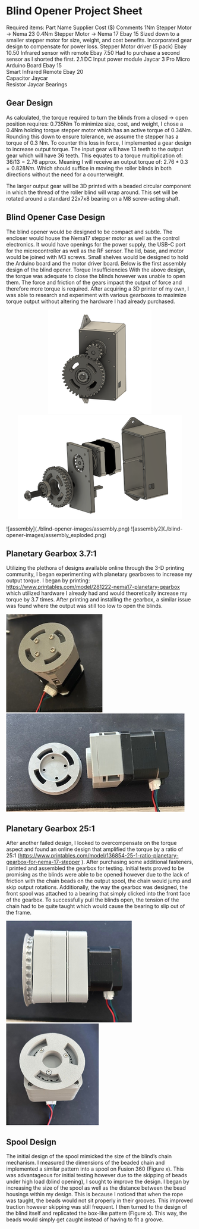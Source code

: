 # Blind Opener Project Sheet
Required items:
Part Name	                        Supplier	      Cost ($)       Comments
1Nm Stepper Motor -> Nema 23
0.4Nm Stepper Motor -> Nema 17	        Ebay	              15	     Sized down to a smaller stepper motor for size, weight, and cost benefits. Incorporated gear design to compensate for power loss.
Stepper Motor driver (5 pack)	        Ebay	              10.50	
Infrared sensor with remote	        Ebay	              7.50	     Had to purchase a second sensor as I shorted the first.
2.1 DC Input power module	        Jaycar	              3	
Pro Micro Arduino Board	                Ebay	              15	
Smart Infrared Remote	                Ebay	              20	
Capacitor	                        Jaycar		
Resistor	                        Jaycar
Bearings

## Gear Design
As calculated, the torque required to turn the blinds from a closed -> open position requires:
0.735Nm
To minimize size, cost, and weight, I chose a 0.4Nm holding torque stepper motor which has an active torque of 0.34Nm. Rounding this down to ensure tolerance, we assume the stepper has a torque of 0.3 Nm. To counter this loss in force, I implemented a gear design to increase output torque. The input gear will have 13 teeth to the output gear which will have 36 teeth. This equates to a torque multiplication of:
$36/13 = 2.76$ approx.
Meaning I will receive an output torque of:
$2.76 * 0.3 = 0.828Nm$.
Which should suffice in moving the roller blinds in both directions without the need for a counterweight.

The larger output gear will be 3D printed with a beaded circular component in which the thread of the roller blind will wrap around. This set will be rotated around a standard 22x7x8 bearing on a M8 screw-acting shaft.

## Blind Opener Case Design
The blind opener would be designed to be compact and subtle. The encloser would house the Nema17 stepper motor as well as the control electronics. It would have openings for the power supply, the USB-C port for the microcontroller as well as the RF sensor. The lid, base, and motor would be joined with M3 screws. Small shelves would be designed to hold the Arduino board and the motor driver board. Below is the first assembly design of the blind opener. 
Torque Insufficiencies
With the above design, the torque was adequate to close the blinds however was unable to open them. The force and friction of the gears impact the output of force and therefore more torque is required. After acquiring a 3D printer of my own, I was able to research and experiment with various gearboxes to maximize torque output without altering the hardware I had already purchased.

<p align="center">
  <img src= "./blind-opener-images/assembly.png" />
  <img src= "./blind-opener-images/assembly_exploded.png" />
</p>
![assembly](./blind-opener-images/assembly.png) ![assembly2](./blind-opener-images/assembly_exploded.png)

## Planetary Gearbox 3.7:1
Utilizing the plethora of designs available online through the 3-D printing community, I began experimenting with planetary gearboxes to increase my output torque. I began by printing: https://www.printables.com/model/281222-nema17-planetary-gearbox which utilized hardware I already had and would theoretically increase my torque by 3.7 times. After printing and installing the gearbox, a similar issue was found where the output was still too low to open the blinds. 

![gearboxV1](./blind-opener-images/gearboxV1.png)![gearboxV1_2](./blind-opener-images/gearboxV1_2.png)

## Planetary Gearbox 25:1
After another failed design, I looked to overcompensate on the torque aspect and found an online design that amplified the torque by a ratio of 25:1 (https://www.printables.com/model/136854-25-1-ratio-planetary-gearbox-for-nema-17-stepper ). After purchasing some additional fasteners, I printed and assembled the gearbox for testing. Initial tests proved to be promising as the blinds were able to be opened however due to the lack of friction with the chain beads on the output spool, the chain would jump and skip output rotations. Additionally, the way the gearbox was designed, the front spool was attached to a bearing that simply clicked into the front face of the gearbox. To successfully pull the blinds open, the tension of the chain had to be quite taught which would cause the bearing to slip out of the frame.

![gearboxV2](./blind-opener-images/gearboxV2.png)![gearboxV2_2](./blind-opener-images/gearboxV2_2.png)

## Spool Design
The initial design of the spool mimicked the size of the blind’s chain mechanism. I measured the dimensions of the beaded chain and implemented a similar pattern into a spool on Fusion 360 (Figure x). This was advantageous for initial testing however due to the skipping of beads under high load (blind opening), I sought to improve the design. I began by increasing the size of the spool as well as the distance between the bead housings within my design. This is because I noticed that when the rope was taught, the beads would not sit properly in their grooves. This improved traction however skipping was still frequent. I then turned to the design of the blind itself and replicated the box-like pattern (Figure x). This way, the beads would simply get caught instead of having to fit a groove.
 


